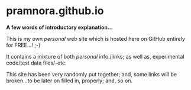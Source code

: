# pramnora.github.io

**A few words of introductory explanation...**

This is my own *personal* web site which is hosted here on GitHub entirely for FREE...! ;-)  

It contains a mixture of both *personal* info./links; as well as, experimental code/test data files/-etc.  

This site has been very randomly put together; and, some links will be broken...to be later on filled in, properly; and, so on.  

